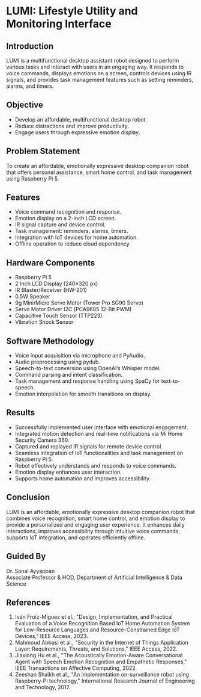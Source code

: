 
# LUMI: Lifestyle Utility and Monitoring Interface

## Introduction
LUMI is a multifunctional desktop assistant robot designed to perform various tasks and interact with users in an engaging way. It responds to voice commands, displays emotions on a screen, controls devices using IR signals, and provides task management features such as setting reminders, alarms, and timers.

## Objective
- Develop an affordable, multifunctional desktop robot.
- Reduce distractions and improve productivity.
- Engage users through expressive emotion display.

## Problem Statement
To create an affordable, emotionally expressive desktop companion robot that offers personal assistance, smart home control, and task management using Raspberry Pi 5.

## Features
- Voice command recognition and response.
- Emotion display on a 2-inch LCD screen.
- IR signal capture and device control.
- Task management: reminders, alarms, timers.
- Integration with IoT devices for home automation.
- Offline operation to reduce cloud dependency.

## Hardware Components
- Raspberry Pi 5
- 2 Inch LCD Display (240×320 px)
- IR Blaster/Receiver (HW-201)
- 0.5W Speaker
- 9g Mini/Micro Servo Motor (Tower Pro SG90 Servo)
- Servo Motor Driver I2C (PCA9685 12-Bit PWM)
- Capacitive Touch Sensor (TTP223)
- Vibration Shock Sensor

## Software Methodology
- Voice input acquisition via microphone and PyAudio.
- Audio preprocessing using pydub.
- Speech-to-text conversion using OpenAI’s Whisper model.
- Command parsing and intent classification.
- Task management and response handling using SpaCy for text-to-speech.
- Emotion interpolation for smooth transitions on display.

## Results
- Successfully implemented user interface with emotional engagement.
- Integrated motion detection and real-time notifications via Mi Home Security Camera 360.
- Captured and replayed IR signals for remote device control.
- Seamless integration of IoT functionalities and task management on Raspberry Pi 5.
- Robot effectively understands and responds to voice commands.
- Emotion display enhances user interaction.
- Supports home automation and improves accessibility.

## Conclusion
LUMI is an affordable, emotionally expressive desktop companion robot that combines voice recognition, smart home control, and emotion display to provide a personalized and engaging user experience. It enhances daily interactions, improves accessibility through intuitive voice commands, supports IoT integration, and operates efficiently offline.

## Guided By
Dr. Sonal Ayyappan  
Associate Professor & HOD, Department of Artificial Intelligence & Data Science

## References
1. Iván Froiz-Míguez et al., "Design, Implementation, and Practical Evaluation of a Voice Recognition Based IoT Home Automation System for Low-Resource Languages and Resource-Constrained Edge IoT Devices," IEEE Access, 2023.  
2. Mahmoud Abbasi et al., "Security in the Internet of Things Application Layer: Requirements, Threats, and Solutions," IEEE Access, 2022.  
3. Jiaxiong Hu et al., "The Acoustically Emotion-Aware Conversational Agent with Speech Emotion Recognition and Empathetic Responses," IEEE Transactions on Affective Computing, 2022.  
4. Zeeshan Shaikh et al., "An implementation on-surveillance robot using Raspberry-Pi technology," International Research Journal of Engineering and Technology, 2017.
